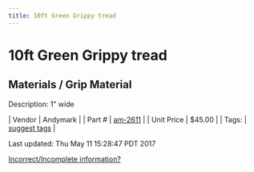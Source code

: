 ```yaml
---
title: 10ft Green Grippy tread
---
```


# 10ft Green Grippy tread
## Materials / Grip Material
Description: 	1" wide 

| Vendor | Andymark | 
| Part # | [am-2611](http://www.andymark.com/product-p/am-2611.htm) | 
| Unit Price | $45.00 | 
| Tags: | [suggest tags](https://docs.google.com/forms/d/e/1FAIpQLSeWyY8v3RgOty-MyWmh9U0iivNYN_molChYyS-0U-o-kOAv_g/viewform) | 

Last updated: Thu May 11 15:28:47 PDT 2017

 [Incorrect/Incomplete information?](https://docs.google.com/forms/d/e/1FAIpQLSeWyY8v3RgOty-MyWmh9U0iivNYN_molChYyS-0U-o-kOAv_g/viewform)
